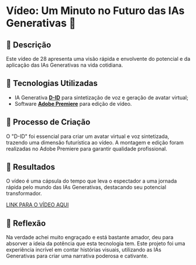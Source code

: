 # Vídeo: Um Minuto no Futuro das IAs Generativas 🎥

## 📒 Descrição
Este vídeo de 28 apresenta uma visão rápida e envolvente do potencial e da aplicação das IAs Generativas na vida cotidiana.

## 🤖 Tecnologias Utilizadas
- IA Generativa **[D-ID](https://www.d-id.com)** para sintetização de voz e geração de avatar virtual;
- Software **[Adobe Premiere](https://www.adobe.com/products/premiere.html)** para edição de vídeo.

## 🧐 Processo de Criação
 O "D-ID" foi essencial para criar um avatar virtual e voz sintetizada, trazendo uma dimensão futurística ao vídeo. A montagem e edição foram realizadas no Adobe Premiere para garantir qualidade profissional.

## 🚀 Resultados
O vídeo é uma cápsula do tempo que leva o espectador a uma jornada rápida pelo mundo das IAs Generativas, destacando seu potencial transformador.

[LINK PARA O VÍDEO AQUI]()

## 💭 Reflexão
Na verdade achei muito engraçado e está bastante amador, deu para absorver a ideia da potência que esta tecnologia tem.
Este projeto foi uma experiência incrível em contar histórias visuais, utilizando as IAs Generativas para criar uma narrativa poderosa e cativante.
